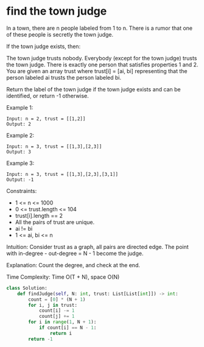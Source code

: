 # find the town judge

In a town, there are n people labeled from 1 to n. There is a rumor that one of these people is secretly the town judge.

If the town judge exists, then:

The town judge trusts nobody.
Everybody (except for the town judge) trusts the town judge.
There is exactly one person that satisfies properties 1 and 2.
You are given an array trust where trust[i] = [ai, bi] representing that the person labeled ai trusts the person labeled bi.

Return the label of the town judge if the town judge exists and can be identified, or return -1 otherwise.

 

Example 1:
```
Input: n = 2, trust = [[1,2]]
Output: 2
```
Example 2:
```
Input: n = 3, trust = [[1,3],[2,3]]
Output: 3
```
Example 3:
```
Input: n = 3, trust = [[1,3],[2,3],[3,1]]
Output: -1
```

Constraints:

- 1 <= n <= 1000
- 0 <= trust.length <= 104
- trust[i].length == 2
- All the pairs of trust are unique.
- ai != bi
- 1 <= ai, bi <= n



Intuition:
Consider trust as a graph, all pairs are directed edge.
The point with in-degree - out-degree = N - 1 become the judge.

Explanation:
Count the degree, and check at the end.

Time Complexity:
Time O(T + N), space O(N)

```python
class Solution:
    def findJudge(self, N: int, trust: List[List[int]]) -> int:
        count = [0] * (N + 1)
        for i, j in trust:
            count[i] -= 1
            count[j] += 1
        for i in range(1, N + 1):
            if count[i] == N - 1:
                return i
        return -1
```